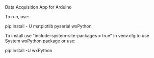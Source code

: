 Data Acquisition App for Arduino

To run, use:

pip install - U matplotlib pyserial wxPython

To install use "include-system-site-packages = true" in venv.cfg to use System wxPython package or use:

pip install -U wxPython